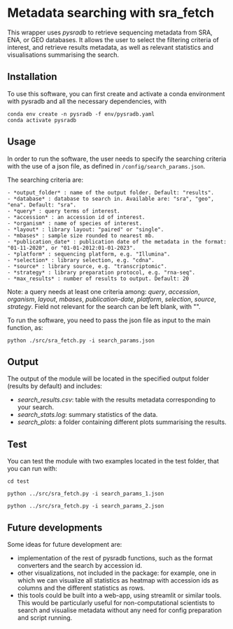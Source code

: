 # Metadata searching with sra_fetch

This wrapper uses *pysradb* to retrieve sequencing metadata from SRA, ENA, or GEO databases. It allows the user to select the filtering criteria of interest, and retrieve results metadata, as well as relevant statistics and visualisations summarising the search.


## Installation
To use this software, you can first create and activate a conda environment with pysradb and all the necessary dependencies, with
```
conda env create -n pysradb -f env/pysradb.yaml
conda activate pysradb
```

## Usage
In order to run the software, the user needs to specify the searching criteria with the use of a json file, as defined in `/config/search_params.json`.

The searching criteria are:
```
- *output_folder* : name of the output folder. Default: "results".
- *database* : database to search in. Available are: "sra", "geo", "ena". Default: "sra".
- *query* : query terms of interest.
- *accession* : an accession id of interest.
- *organism* : name of species of interest.
- *layout* : library layout: "paired" or "single".
- *mbases* : sample size rounded to nearest mb.
- *publication_date* : publication date of the metadata in the format: "01-11-2020", or "01-01-2012:01-01-2023".
- *platform* : sequencing platform, e.g. "Illumina".
- *selection* : library selection, e.g. "cdna".
- *source* : library source, e.g. "transcriptomic".
- *strategy* : library preparation protocol, e.g. "rna-seq".
- *max_results* : number of results to output. Default: 20
```

Note: a query needs at least one criteria among: *query*, *accession*, *organism*, *layout*, *mbases*, *publication-date*, *platform*, *selection*, *source*, *strategy*. Field not relevant for the search can be left blank, with "".


To run the software, you need to pass the json file as input to the main function, as:
```
python ./src/sra_fetch.py -i search_params.json
```

## Output
The output of the module will be located in the specified output folder (results by default) and includes:
- *search_results.csv*: table with the results metadata corresponding to your search.
- *search_stats.log*: summary statistics of the data.
- *search_plots*: a folder containing different plots summarising the results.

## Test
You can test the module with two examples located in the test folder, that you can run with:
```
cd test

python ../src/sra_fetch.py -i search_params_1.json

python ../src/sra_fetch.py -i search_params_2.json
```

## Future developments
Some ideas for future development are:
- implementation of the rest of pysradb functions, such as the format converters and the search by accession id. 
- other visualizations, not included in the package: for example, one in which we can visualize all statistics as heatmap with accession ids as columns and the different statistics as rows. 
- this tools could be built into a web-app, using streamlit or similar tools. This would be particularly useful for non-computational scientists to search and visualise metadata without any need for config preparation and script running. 